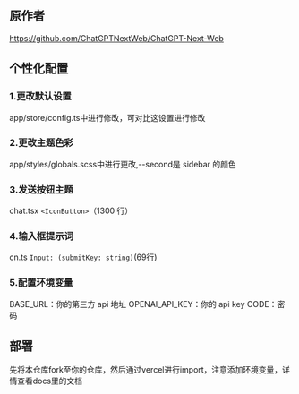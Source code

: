 ## 原作者
https://github.com/ChatGPTNextWeb/ChatGPT-Next-Web

## 个性化配置
###  1.更改默认设置
app/store/config.ts中进行修改，可对比这设置进行修改

### 2.更改主题色彩
app/styles/globals.scss中进行更改,--second是 sidebar 的颜色

### 3.发送按钮主题
chat.tsx `<IconButton>`（1300 行）

### 4.输入框提示词
cn.ts `Input: (submitKey: string)`(69行)

### 5.配置环境变量
BASE_URL：你的第三方 api 地址
OPENAI_API_KEY：你的 api key
CODE：密码

## 部署
先将本仓库fork至你的仓库，然后通过vercel进行import，注意添加环境变量，详情查看docs里的文档